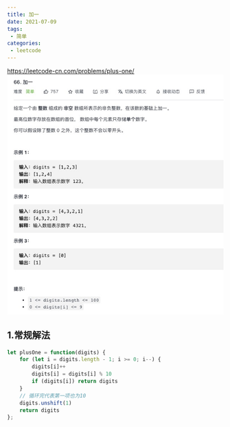 ```yaml
---
title: 加一
date: 2021-07-09
tags:
 - 简单
categories:
 - leetcode
---
```


<https://leetcode-cn.com/problems/plus-one/>
![ 加一](./img/66.jpg)
## 1.常规解法
```js
let plusOne = function(digits) {
    for (let i = digits.length - 1; i >= 0; i--) {
        digits[i]++
        digits[i] = digits[i] % 10
        if (digits[i]) return digits
    }
    // 循环完代表第一项也为10
    digits.unshift(1)
    return digits
};
```